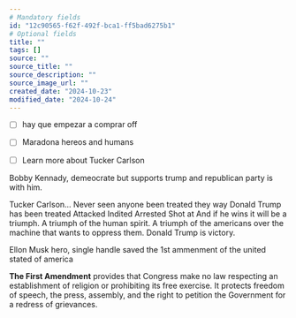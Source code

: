 ```yaml
---
# Mandatory fields
id: "12c90565-f62f-492f-bca1-ff5bad6275b1"
# Optional fields
title: ""
tags: []
source: ""
source_title: ""
source_description: ""
source_image_url: ""
created_date: "2024-10-23"
modified_date: "2024-10-24"
---
```

- [ ] hay que empezar a comprar off
- [ ] Maradona hereos and humans
- [ ] Learn more about Tucker Carlson


Bobby Kennady, demeocrate but supports trump and republican party is with him.

Tucker Carlson...
Never seen anyone been treated they way Donald Trump has been treated
	Attacked
	Indited 
	Arrested
	Shot at
And if he wins it will be a triumph. A triumph of the human spirit. A triumph of the americans over the machine that wants to oppress them. 
Donald Trump is victory.

Ellon Musk hero, single handle saved the 1st ammenment of the united stated of america

**The First Amendment** provides that Congress make no law respecting an establishment of religion or prohibiting its free exercise. It protects freedom of speech, the press, assembly, and the right to petition the Government for a redress of grievances.